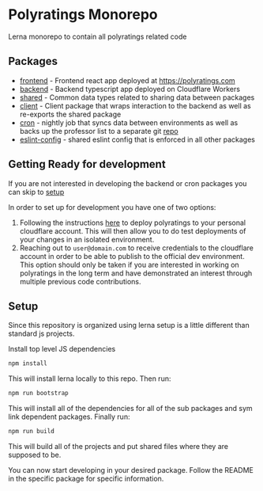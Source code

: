 # Polyratings Monorepo
Lerna monorepo to contain all polyratings related code

## Packages
* [frontend](./packages/frontend/) - Frontend react app deployed at https://polyratings.com
* [backend](./packages/backend/) - Backend typescript app deployed on Cloudflare Workers
* [shared](./packages/shared/) - Common data types related to sharing data between packages
* [client](./packages/client/) - Client package that wraps interaction to the backend as well as re-exports the shared package
* [cron](./packages/cron/) - nightly job that syncs data between environments as well as backs up the professor list to a separate git [repo](TODO://PROVIDE_URL)
* [eslint-config](./packages/eslint-config/) - shared eslint config that is enforced in all other packages

## Getting Ready for development
If you are not interested in developing the backend or cron packages you can skip to [setup](#Setup)

In order to set up for development you have one of two options:

1. Following the instructions [here](./docs/deployment.md) to deploy polyratings to your personal cloudflare account. This will then allow you to do test deployments of your changes in an isolated environment.
2. Reaching out to `user@domain.com` to receive credentials to the cloudflare account in order to be able to publish to the official dev environment. This option should only be taken if you are interested in working on polyratings in the long term and have demonstrated an interest through multiple previous code contributions.

## Setup
Since this repository is organized using lerna setup is a little different than standard js projects.

Install top level JS dependencies
```bash
npm install
```
This will install lerna locally to this repo. Then run:
```bash
npm run bootstrap
```
This will install all of the dependencies for all of the sub packages and sym link dependent packages. Finally run:
```bash
npm run build
```
This will build all of the projects and put shared files where they are supposed to be.

You can now start developing in your desired package. Follow the README in the specific package for specific information.
